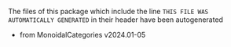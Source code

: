 The files of this package which include the line `THIS FILE WAS AUTOMATICALLY GENERATED` in their header have been autogenerated

* from MonoidalCategories v2024.01-05
